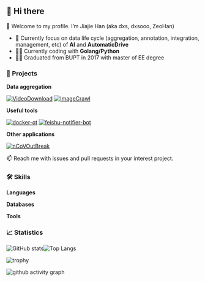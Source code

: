 ## :wave: Hi there

:tada: Welcome to my profile. I’m Jiajie Han (aka dxs, dxsooo, ZeoHan)

- :monocle_face: Currently focus on data life cycle (aggregation, annotation, integration, management, etc) of **AI** and **AutomaticDrive**
- :man_technologist: Currently coding with **Golang/Python**
- :man_student: Graduated from BUPT in 2017 with master of EE degree

### :rocket: Projects

<!-- #### :: data life cycle -->

**Data aggregation**

[![VideoDownload](https://github-readme-stats.vercel.app/api/pin/?username=dxsooo&repo=VideoDownload)](https://github.com/dxsooo/VideoDownload)
[![ImageCrawl](https://github-readme-stats.vercel.app/api/pin/?username=dxsooo&repo=ImageCrawl)](https://github.com/dxsooo/ImageCrawl)

**Useful tools**

[![docker-qt](https://github-readme-stats.vercel.app/api/pin/?username=dxsooo&repo=docker-qt)](https://github.com/dxsooo/docker-qt)
[![feishu-notifier-bot](https://github-readme-stats.vercel.app/api/pin/?username=dxsooo&repo=feishu-notifier-bot)](https://github.com/dxsooo/feishu-notifier-bot)

**Other applications**

[![nCoVOutBreak](https://github-readme-stats.vercel.app/api/pin/?username=dxsooo&repo=nCoVOutBreak)](https://github.com/dxsooo/nCoVOutBreak)

:mailbox: Reach me with issues and pull requests in your interest project.

### :hammer_and_wrench: Skills

**Languages**

**Databases**

**Tools**

### :chart_with_upwards_trend: Statistics

<!--
**dxsooo/dxsooo** is a ✨ _special_ ✨ repository because its `README.md` (this file) appears on your GitHub profile.

Here are some ideas to get you started:

- 🔭 I’m currently working on ...
- 🌱 I’m currently learning ...
- 👯 I’m looking to collaborate on ...
- 🤔 I’m looking for help with ...
- 💬 Ask me about ...
- 📫 How to reach me: ...
- 😄 Pronouns: ...
- ⚡ Fun fact: ...
-->

![GitHub stats](https://github-readme-stats.vercel.app/api?username=dxsooo&show_icons=true&include_all_commits=true&count_private=true&line_height=20)![Top Langs](https://github-readme-stats.vercel.app/api/top-langs/?username=dxsooo&layout=compact&langs_count=6)

![trophy](https://github-profile-trophy.vercel.app/?username=dxsooo&&column=-1&margin-w=13)

![github activity graph](https://github-readme-activity-graph.cyclic.app/graph?username=dxsooo&theme=github)
